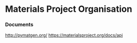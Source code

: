 # Materials Project Organisation

### Documents

http://pymatgen.org/
https://materialsproject.org/docs/api